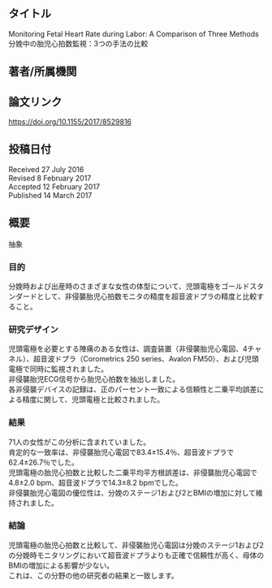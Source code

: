 ## タイトル
Monitoring Fetal Heart Rate during Labor: A Comparison of Three Methods  
分娩中の胎児心拍数監視：3つの手法の比較

## 著者/所属機関

## 論文リンク
https://doi.org/10.1155/2017/8529816

## 投稿日付
Received 27 July 2016  
Revised 8 February 2017  
Accepted 12 February 2017  
Published 14 March 2017

## 概要
抽象
### 目的
分娩時および出産時のさまざまな女性の体型について、児頭電極をゴールドスタンダードとして、非侵襲胎児心拍数モニタの精度を超音波ドプラの精度と比較すること。

### 研究デザイン
児頭電極を必要とする陣痛のある女性は、調査装置（非侵襲胎児心電図、4チャネル）、超音波ドプラ（Corometrics 250 series、Avalon FM50）、および児頭電極で同時に監視されました。  
非侵襲胎児ECG信号から胎児心拍数を抽出しました。  
各非侵襲デバイスの記録は、正のパーセント一致による信頼性と二乗平均誤差による精度に関して、児頭電極と比較されました。

### 結果
71人の女性がこの分析に含まれていました。  
肯定的な一致率は、非侵襲胎児心電図で83.4±15.4％、超音波ドプラで62.4±26.7％でした。  
児頭電極の胎児心拍数と比較した二乗平均平方根誤差は、非侵襲胎児心電図で4.8±2.0 bpm、超音波ドプラで14.3±8.2 bpmでした。  
非侵襲胎児心電図の優位性は、分娩のステージ1および2とBMIの増加に対して維持されました。

### 結論
児頭電極の胎児心拍数と比較して、非侵襲胎児心電図は分娩のステージ1および2の分娩時モニタリングにおいて超音波ドプラよりも正確で信頼性が高く、母体のBMIの増加による影響が少ない。  
これは、この分野の他の研究者の結果と一致します。
